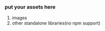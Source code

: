 ### put your assets here

1. images
2. other standalone libraries(no npm support)
<!-- <img src={Logo} alt="website-logo"/> -->
